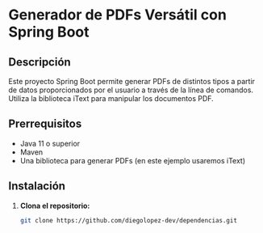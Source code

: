 # Generador de PDFs Versátil con Spring Boot

## Descripción
Este proyecto Spring Boot permite generar PDFs de distintos tipos a partir de datos proporcionados por el usuario a través de la línea de comandos. Utiliza la biblioteca iText para manipular los documentos PDF.

## Prerrequisitos
* Java 11 o superior
* Maven
* Una biblioteca para generar PDFs (en este ejemplo usaremos iText)

## Instalación
1. **Clona el repositorio:**
   ```bash
   git clone https://github.com/diegolopez-dev/dependencias.git
